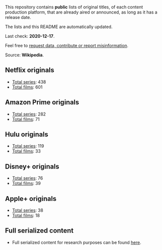 This repository contains **public** lists of original titles, of each content production platform, that are already aired or announced, as long as it has a release date.

The lists and this README are automatically updated.

Last check: **2020-12-17**.

Feel free to [request data, contribute or report misinformation](https://github.com/andreluisos/lists/issues).

Source: **Wikipedia**.

## Netflix originals
- [Total series](https://raw.githubusercontent.com/andreluisos/list/main/netflix_series): 438
- [Total films](https://raw.githubusercontent.com/andreluisos/list/main/netflix_films): 601

## Amazon Prime originals
- [Total series](https://raw.githubusercontent.com/andreluisos/list/main/amazon_series): 282
- [Total films](https://raw.githubusercontent.com/andreluisos/list/main/amazon_films): 71

## Hulu originals
- [Total series](https://raw.githubusercontent.com/andreluisos/list/main/hulu_series): 119
- [Total films](https://raw.githubusercontent.com/andreluisos/list/main/hulu_films): 33

## Disney+ originals
- [Total series](https://raw.githubusercontent.com/andreluisos/list/main/disney_series): 76
- [Total films](https://raw.githubusercontent.com/andreluisos/list/main/disney_films): 39

## Apple+ originals
- [Total series](https://raw.githubusercontent.com/andreluisos/list/main/apple_series): 38
- [Total films](https://raw.githubusercontent.com/andreluisos/list/main/apple_films): 18

## Full serialized content
- Full serialized content for research purposes can be found [here](https://github.com/andreluisos/list/blob/main/full_content.json).